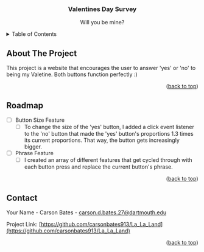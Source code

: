 
<h3 align="center">Valentines Day Survey</h3>

  <p align="center">
    Will you be mine?
  </p>
</div>



<!-- TABLE OF CONTENTS -->
<details>
  <summary>Table of Contents</summary>
  <ol>
    <li>
      <a href="#about-the-project">About The Project</a>
    </li>
    <li><a href="#roadmap">Roadmap</a></li>
    <li><a href="#contact">Contact</a></li>
    <li><a href="#acknowledgments">Acknowledgments</a></li>
  </ol>
</details>



<!-- ABOUT THE PROJECT -->
## About The Project

<p> This project is a website that encourages the user to answer 'yes' or 'no' to being my Valetine. Both buttons function perfectly :) </p>


<p align="right">(<a href="#readme-top">back to top</a>)</p>




<!-- ROADMAP -->
## Roadmap

- [ ] Button Size Feature
    - [ ] To change the size of the 'yes' button, I added a click event listener to the 'no' button that made the 'yes' button's proportions 1.3 times its current proportions. That way, the button gets increasingly bigger.
- [ ] Phrase Feature
    - [ ] I created an array of different features that get cycled through with each button press and replace the current button's phrase.

<p align="right">(<a href="#readme-top">back to top</a>)</p>



<!-- CONTACT -->
## Contact

Your Name - Carson Bates - carson.d.bates.27@dartmouth.edu

Project Link: [https://github.com/carsonbates913/La_La_Land](https://github.com/carsonbates913/La_La_Land)

<p align="right">(<a href="#readme-top">back to top</a>)</p>
